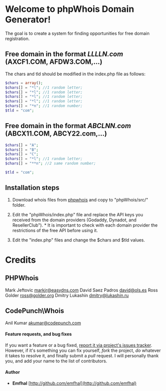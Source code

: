 # Welcome to phpWhois Domain Generator!
The goal is to create a system for finding opportunities for free domain registration.


## Free domain in the format ***LLLLN.com*** (AXCF1.COM, AFDW3.COM,...)
The chars and tld should be modified in the index.php file as follows:

```php
$chars = array();
$chars[] = "*l"; //1 random letter;
$chars[] = "*l"; //1 random letter;
$chars[] = "*l"; //1 random letter;
$chars[] = "*l"; //1 random letter;
$chars[] = "*n"; //1 random number;
$tld = "com";
```

## Free domain in the format ***ABCLNN.com*** (ABCX11.COM, ABCY22.com,...)
```php
$chars[] = "A"; 
$chars[] = "B"; 
$chars[] = "C";
$chars[] = "*l"; //1 random letter;
$chars[] = "**n"; //2 same random number;

$tld = "com";

```

## Installation steps
1. Download whois files from [phpwhois](https://sourceforge.net/projects/phpwhois/files/latest/download) and copy to "phpWhois/src/" folder.

2. Edit the "phpWhois/index.php" file and replace the API keys you received from the domain providers (Godaddy, Dynadot, and ResellerClub"). *
It is important to check with each domain provider the restrictions of the free API before using it.

3. Edit the "index.php" files and change the $chars and $tld values.

# Credits
## PHPWhois
Mark Jeftovic <markjr@easydns.com>
David Saez Padros <david@ols.es>
Ross Golder <ross@golder.org>
Dmitry Lukashin <dmitry@lukashin.ru>

## CodePunch\Whois
Anil Kumar <akumar@codepunch.com>



#### Feature requests, and bug fixes


If you want a feature or a bug fixed, [report it via project's issues tracker](https://github.com/emfhal/phpWhois-Domain-Generator/issues). However, if it's something you can fix yourself, *fork* the project, *do* whatever it takes to resolve it, and finally submit a *pull* request. I will personally thank you, and add your name to the list of contributors.

#### Author

- **Emfhal** [http://github.com/emfhal](http://github.com/emfhal)
